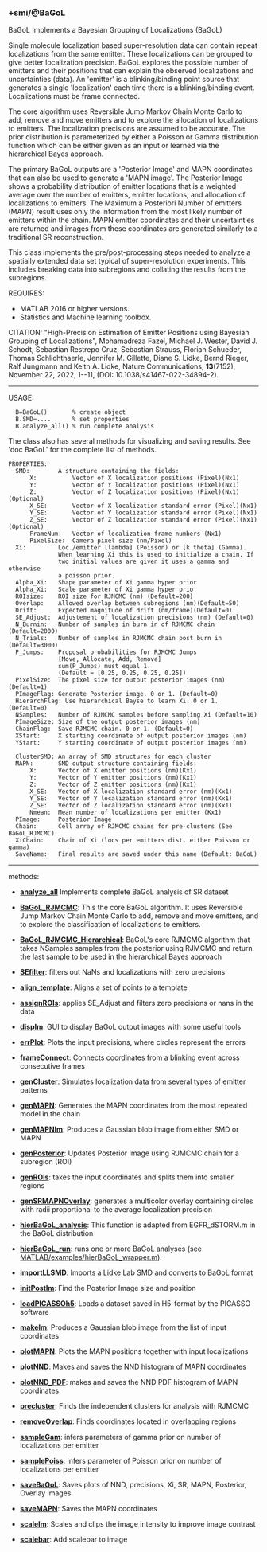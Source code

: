 ### +smi/@BaGoL

BaGoL Implements a Bayesian Grouping of Localizations (BaGoL)

Single molecule localization based super-resolution data can contain
repeat localizations from the same emitter. These localizations can be
grouped to give better localization precision.  BaGoL explores the
possible number of emitters and their positions that can explain the
observed localizations and uncertainties (data). An 'emitter' is a
blinking/binding point source that generates a single 'localization'
each time there is a blinking/binding event. Localizations must be
frame connected.

The core algorithm uses Reversible Jump Markov Chain Monte Carlo to
add, remove and move emitters and to explore the allocation of
localizations to emitters. The localization precisions are assumed to be
accurate. The prior distribution is parameterized by either a Poisson 
or Gamma distribution function which can be either given as an input or 
learned via the hierarchical Bayes approach.

The primary BaGoL outputs are a 'Posterior Image' and MAPN coordinates
that can also be used to generate a 'MAPN image'. The Posterior Image
shows a probability distribution of emitter locations that is a weighted
average over the number of emitters, emitter locations, and
allocation of localizations to emitters. The Maximum a Posteriori
Number of emitters (MAPN) result uses only the information from
the most likely number of emitters within the chain.  MAPN emitter 
coordinates and their uncertainties are returned and images from these 
coordinates are generated similarly to a traditional SR reconstruction.

This class implements the pre/post-processing steps needed to analyze
a spatially extended data set typical of super-resolution experiments.
This includes breaking data into subregions and collating the results
from the subregions.

REQUIRES:
- MATLAB 2016 or higher versions.
- Statistics and Machine learning toolbox.

CITATION: "High-Precision Estimation of Emitter Positions using Bayesian
          Grouping of Localizations", Mohamadreza Fazel, Michael J. Wester,
          David J. Schodt, Sebastian Restrepo Cruz, Sebastian Strauss,
          Florian Schueder, Thomas Schlichthaerle, Jennifer M. Gillette,
          Diane S. Lidke, Bernd Rieger, Ralf Jungmann and Keith A. Lidke,
          Nature Communications, **13**(7152), November 22, 2022, 1--11,
          (DOI: 10.1038/s41467-022-34894-2).

---

USAGE:
```
  B=BaGoL()       % create object
  B.SMD=....      % set properties
  B.analyze_all() % run complete analysis
```
The class also has several methods for visualizing and saving results.
See 'doc BaGoL' for the complete list of methods.

```
PROPERTIES:
  SMD:        A structure containing the fields:
      X:          Vector of X localization positions (Pixel)(Nx1)
      Y:          Vector of Y localization positions (Pixel)(Nx1)
      Z:          Vector of Z localization positions (Pixel)(Nx1)(Optional)
      X_SE:       Vector of X localization standard error (Pixel)(Nx1)
      Y_SE:       Vector of Y localization standard error (Pixel)(Nx1)
      Z_SE:       Vector of Z localization standard error (Pixel)(Nx1)(Optional)
      FrameNum:   Vector of localization frame numbers (Nx1)
      PixelSize:  Camera pixel size (nm/Pixel) 
  Xi:         Loc./emitter [lambda] (Poisson) or [k theta] (Gamma).
              When learning Xi this is used to initialize a chain. If
              two initial values are given it uses a gamma and otherwise
              a poisson prior.
  Alpha_Xi:   Shape parameter of Xi gamma hyper prior
  Alpha_Xi:   Scale parameter of Xi gamma hyper prio
  ROIsize:    ROI size for RJMCMC (nm) (Default=200)
  Overlap:    Allowed overlap between subregions (nm)(Default=50)
  Drift:      Expected magnitude of drift (nm/frame)(Default=0)
  SE_Adjust:  Adjustement of localization precisions (nm) (Default=0)
  N_Burnin:   Number of samples in burn in of RJMCMC chain (Default=2000)
  N_Trials:   Number of samples in RJMCMC chain post burn in (Default=3000)
  P_Jumps:    Proposal probabilities for RJMCMC Jumps
              [Move, Allocate, Add, Remove]
              sum(P_Jumps) must equal 1.
              (Default = [0.25, 0.25, 0.25, 0.25])
  PixelSize:  The pixel size for output posterior images (nm) (Default=1)
  PImageFlag: Generate Posterior image. 0 or 1. (Default=0)
  HierarchFlag: Use hierarchical Bayse to learn Xi. 0 or 1. (Default=0)
  NSamples:   Number of RJMCMC samples before sampling Xi (Default=10)
  PImageSize: Size of the output posterior images (nm)
  ChainFlag:  Save RJMCMC chain. 0 or 1. (Default=0)
  XStart:     X starting coordinate of output posterior images (nm)
  YStart:     Y starting coordinate of output posterior images (nm)

  ClusterSMD: An array of SMD structures for each cluster
  MAPN:       SMD output structure containing fields:
      X:      Vector of X emitter positions (nm)(Kx1)
      Y:      Vector of Y emitter positions (nm)(Kx1)
      Z:      Vector of Z emitter positions (nm)(Kx1)
      X_SE:   Vector of X localization standard error (nm)(Kx1)
      Y_SE:   Vector of Y localization standard error (nm)(Kx1)
      Z_SE:   Vector of Z localization standard error (nm)(Kx1)
      Nmean:  Mean number of localizations per emitter (Kx1)
  PImage:     Posterior Image
  Chain:      Cell array of RJMCMC chains for pre-clusters (See BaGoL_RJMCMC)
  XiChain:    Chain of Xi (locs per emitters dist. either Poisson or gamma)
  SaveName:   Final results are saved under this name (Default: BaGoL)
```

---

methods:
- **[analyze_all](BaGoL.m)** Implements complete BaGoL analysis of SR dataset

- **[BaGoL_RJMCMC](BaGoL_RJMCMC.m)**:
  This the core BaGoL algorithm. It uses Reversible Jump Markov Chain 
  Monte Carlo to add, remove and move emitters, and to explore the 
  classification of localizations to emitters.
- **[BaGoL_RJMCMC_Hierarchical](BaGoL_RJMCMC_Hierarchical.m)**:
  BaGoL's core RJMCMC algorithm that takes
  NSamples samples from the posterior using RJMCMC and return the last 
  sample to be used in the hierarchical Bayes approach
- **[SEfilter](SEfilter.m)**:
  filters out NaNs and localizations with zero precisions
- **[align_template](align_template.m)**:
  Aligns a set of points to a template
- **[assignROIs](assignROIs.m)**:
  applies SE_Adjust and filters zero precisions or nans in the data
- **[dispIm](dispIm.m)**:
  GUI to display BaGoL output images with some useful tools
- **[errPlot](errPlot.m)**:
  Plots the input precisions, where circles represent the errors
- **[frameConnect](frameConnect.m)**:
  Connects coordinates from a blinking event across consecutive frames
- **[genCluster](genCluster.m)**:
  Simulates localization data from several types of emitter patterns
- **[genMAPN](genMAPN.m)**:
  Generates the MAPN coordinates from the most repeated model in the chain
- **[genMAPNIm](genMAPNIm.m)**:
  Produces a Gaussian blob image from either SMD or MAPN
- **[genPosterior](genPosterior.m)**:
  Updates Posterior Image using RJMCMC chain for a subregion (ROI)
- **[genROIs](genROIs.m)**:
  takes the input coordinates and splits them into smaller regions
- **[genSRMAPNOverlay](genSRMAPNOverlay.m)**:
  generates a multicolor overlay containing circles with radii
  proportional to the average localization precision
- **[hierBaGoL_analysis](hierBaGoL_analysis.m)**:
  This function is adapted from EGFR_dSTORM.m in the BaGoL distribution
- **[hierBaGoL_run](hierBaGoL_run.m)**:
  runs one or more BaGoL analyses  (see
  [MATLAB/examples/hierBaGoL_wrapper.m](../../examples/hierBaGoL_wrapper.m)).
- **[importLLSMD](importLLSMD.m)**:
  Imports a Lidke Lab SMD and converts to BaGoL format
- **[initPostIm](initPostIm.m)**:
  Find the Posterior Image size and position
- **[loadPICASSOh5](loadPICASSOh5.m)**:
  Loads a dataset saved in H5-format by the PICASSO software
- **[makeIm](makeIm.m)**:
  Produces a Gaussian blob image from the list of input coordinates
- **[plotMAPN](plotMAPN.m)**:
  Plots the MAPN positions together with input localizations
- **[plotNND](plotNND.m)**:
  Makes and saves the NND histogram of MAPN coordinates
- **[plotNND_PDF](plotNND_PDF.m)**:
  makes and saves the NND PDF histogram of MAPN coordinates
- **[precluster](precluster.m)**:
  Finds the independent clusters for analysis with RJMCMC
- **[removeOverlap](removeOverlap.m)**:
  Finds coordinates located in overlapping regions
- **[sampleGam](sampleGam.m)**:
  infers parameters of gamma prior on number of localizations per emitter
- **[samplePoiss](samplePoiss.m)**:
  infers parameter of Poisson prior on number of localizations per emitter
- **[saveBaGoL](saveBaGoL.m)**:
  Saves plots of NND, precisions, Xi, SR, MAPN, Posterior, Overlay images
- **[saveMAPN](saveMAPN.m)**:
  Saves the MAPN coordinates
- **[scaleIm](scaleIm.m)**:
  Scales and clips the image intensity to improve image contrast
- **[scalebar](scalebar.m)**:
  Add scalebar to image
